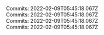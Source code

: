 Commits: 2022-02-09T05:45:18.067Z
<br>
Commits: 2022-02-09T05:45:18.067Z
<br>
Commits: 2022-02-09T05:45:18.067Z
<br>
Commits: 2022-02-09T05:45:18.067Z
<br>

